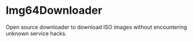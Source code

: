 # Img64Downloader
Open source downloader to download ISO images without encountering unknown service hacks.
